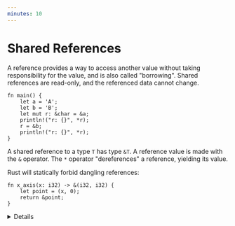 ```yaml
---
minutes: 10
---
```


# Shared References

A reference provides a way to access another value without taking responsibility
for the value, and is also called "borrowing". Shared references are read-only,
and the referenced data cannot change.

<!-- mdbook-xgettext: skip -->

```rust,editable
fn main() {
    let a = 'A';
    let b = 'B';
    let mut r: &char = &a;
    println!("r: {}", *r);
    r = &b;
    println!("r: {}", *r);
}
```

A shared reference to a type `T` has type `&T`. A reference value is made with
the `&` operator. The `*` operator "dereferences" a reference, yielding its
value.

Rust will statically forbid dangling references:

<!-- mdbook-xgettext: skip -->

```rust,editable,compile_fail
fn x_axis(x: i32) -> &(i32, i32) {
    let point = (x, 0);
    return &point;
}
```

<details>

- A reference is said to "borrow" the value it refers to, and this is a good
  model for students not familiar with pointers: code can use the reference to
  access the value, but is still "owned" by the original variable. The course
  will get into more detail on ownership in day 3.

- References are implemented as pointers, and a key advantage is that they can
  be much smaller than the thing they point to. Students familiar with C or C++
  will recognize references as pointers. Later parts of the course will cover
  how Rust prevents the memory-safety bugs that come from using raw pointers.

- Rust does not automatically create references for you - the `&` is always
  required.

- Rust will auto-dereference in some cases, in particular when invoking methods
  (try `r.count_ones()`). There is no need for an `->` operator like in C++.

- In this example, `r` is mutable so that it can be reassigned (`r = &b`). Note
  that this re-binds `r`, so that it refers to something else. This is different
  from C++, where assignment to a reference changes the referenced value.

- A shared reference does not allow modifying the value it refers to, even if
  that value was mutable. Try `*r = 'X'`.

- Rust is tracking the lifetimes of all references to ensure they live long
  enough. Dangling references cannot occur in safe Rust. `x_axis` would return a
  reference to `point`, but `point` will be deallocated when the function
  returns, so this will not compile.

- We will talk more about borrowing when we get to ownership.

</details>
